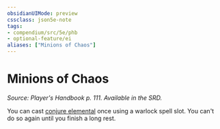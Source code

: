 ```yaml
---
obsidianUIMode: preview
cssclass: json5e-note
tags:
- compendium/src/5e/phb
- optional-feature/ei
aliases: ["Minions of Chaos"]
---
```

# Minions of Chaos
*Source: Player's Handbook p. 111. Available in the SRD.* 

You can cast [conjure elemental](/compendium/spells/conjure-elemental.md) once using a warlock spell slot. You can't do so again until you finish a long rest.